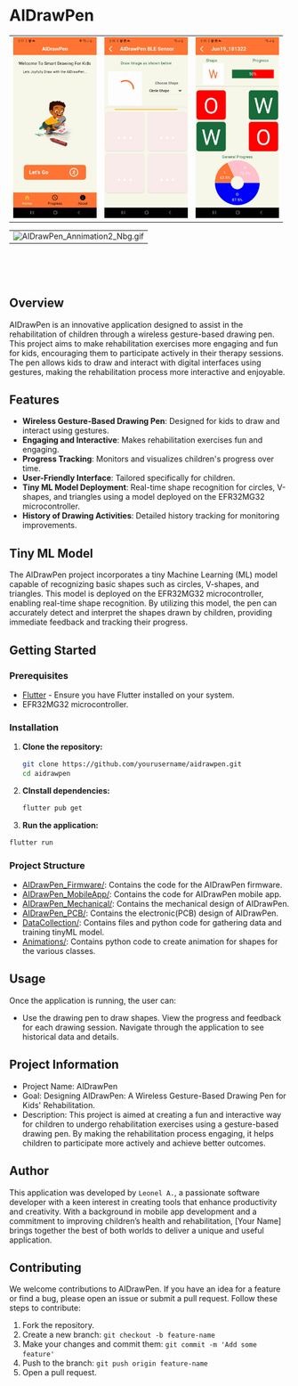 # AIDrawPen
 

<table>
  <tr>
    <td><img src="Data/images/home_screen.jpg" alt="home_screen.jpg" width="150"/></td>
    <td><img src="Data/images/BLE_screen.jpg" alt="BLE_screen.jpg" width="150"/></td>
     <td><img src="Data/images/progress_details_screen.jpg" alt="progress_details_screen.jpg" width="150"/></td>
  </tr> 
</table>
<table>
  <tr>
    <td><img src="Data/video/AIDrawPen_Annimation2_Nbg.gif" alt="AIDrawPen_Annimation2_Nbg.gif" width="500"/></td>
   </tr> 
</table>
</br>
</br>
</br>

 
## Overview

AIDrawPen is an innovative application designed to assist in the rehabilitation of children through a wireless gesture-based drawing pen. This project aims to make rehabilitation exercises more engaging and fun for kids, encouraging them to participate actively in their therapy sessions. The pen allows kids to draw and interact with digital interfaces using gestures, making the rehabilitation process more interactive and enjoyable.

## Features

- **Wireless Gesture-Based Drawing Pen**: Designed for kids to draw and interact using gestures.
- **Engaging and Interactive**: Makes rehabilitation exercises fun and engaging.
- **Progress Tracking**: Monitors and visualizes children's progress over time.
- **User-Friendly Interface**: Tailored specifically for children.
- **Tiny ML Model Deployment**: Real-time shape recognition for circles, V-shapes, and triangles using a model deployed on the EFR32MG32 microcontroller.
- **History of Drawing Activities**: Detailed history tracking for monitoring improvements.

## Tiny ML Model

The AIDrawPen project incorporates a tiny Machine Learning (ML) model capable of recognizing basic shapes such as circles, V-shapes, and triangles. This model is deployed on the EFR32MG32 microcontroller, enabling real-time shape recognition. By utilizing this model, the pen can accurately detect and interpret the shapes drawn by children, providing immediate feedback and tracking their progress.

## Getting Started

### Prerequisites

- [Flutter](https://flutter.dev/docs/get-started/install) - Ensure you have Flutter installed on your system.
- EFR32MG32 microcontroller.

### Installation

1. **Clone the repository:**

   ```bash
   git clone https://github.com/yourusername/aidrawpen.git
   cd aidrawpen
   ```
2. **CInstall dependencies:**
   ```bash
   flutter pub get
   ```
3. **Run the application:**
  ```bash 
  flutter run
  ```
### Project Structure
- [AIDrawPen_Firmware/](AIDrawPen_Firmware/): Contains the code for the AIDrawPen firmware.
- [AIDrawPen_MobileApp/](AIDrawPen_MobileApp/): Contains the code for AIDrawPen mobile app.
- [AIDrawPen_Mechanical/](AIDrawPen_Mechanical/): Contains the mechanical design of AIDrawPen.
- [AIDrawPen_PCB/](AIDrawPen_PCB/): Contains the electronic(PCB) design of AIDrawPen.
- [DataCollection/](DataCollection/): Contains files and python code for gathering data and training tinyML model. 
- [Animations/](Animations/): Contains python code to create animation for shapes for the various classes.


## Usage
Once the application is running, the user can:

- Use the drawing pen to draw shapes. View the progress and feedback for each drawing session.
Navigate through the application to see historical data and details.


## Project Information
- Project Name: AIDrawPen
- Goal: Designing AIDrawPen: A Wireless Gesture-Based Drawing Pen for Kids' Rehabilitation.
- Description: This project is aimed at creating a fun and interactive way for children to undergo rehabilitation exercises using a gesture-based drawing pen. By making the rehabilitation process engaging, it helps children to participate more actively and achieve better outcomes.

## Author
This application was developed by `Leonel A.`, a passionate software developer with a keen interest in creating tools that enhance productivity and creativity. With a background in mobile app development and a commitment to improving children’s health and rehabilitation, [Your Name] brings together the best of both worlds to deliver a unique and useful application.




## Contributing

We welcome contributions to AIDrawPen. If you have an idea for a feature or find a bug, please open an issue or submit a pull request. Follow these steps to contribute:

1. Fork the repository.
2. Create a new branch: `git checkout -b feature-name`
3. Make your changes and commit them: `git commit -m 'Add some feature'`
4. Push to the branch: `git push origin feature-name`
5. Open a pull request.



